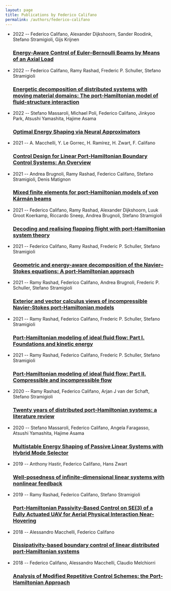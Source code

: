 ```yaml
---
layout: page
title: Publications by Federico Califano
permalink: /authors/federico-califano
---
```


<ul class="post-list">
<li><span class='post-meta'>2022 -- Federico Califano, Alexander Dijkshoorn, Sander Roodink, Stefano Stramigioli, Gijs Krijnen</span><h3><a class='post-link' href="{{ site.baseurl }}/energy-aware-control-of-euler-bernoulli-beams-by-means-of-an-axial-load">Energy-Aware Control of Euler–Bernoulli Beams by Means of an Axial Load</a></h3></li>
<li><span class='post-meta'>2022 -- Federico Califano, Ramy Rashad, Frederic P. Schuller, Stefano Stramigioli</span><h3><a class='post-link' href="{{ site.baseurl }}/energetic-decomposition-of-distributed-systems-with-moving-material-domains-the-port-hamiltonian-model-of-fluid-structure-interaction">Energetic decomposition of distributed systems with moving material domains: The port-Hamiltonian model of fluid-structure interaction</a></h3></li>
<li><span class='post-meta'>2022 -- Stefano Massaroli, Michael Poli, Federico Califano, Jinkyoo Park, Atsushi Yamashita, Hajime Asama</span><h3><a class='post-link' href="{{ site.baseurl }}/optimal-energy-shaping-via-neural-approximators">Optimal Energy Shaping via Neural Approximators</a></h3></li>
<li><span class='post-meta'>2021 -- A. Macchelli, Y. Le Gorrec, H. Ramírez, H. Zwart, F. Califano</span><h3><a class='post-link' href="{{ site.baseurl }}/control-design-for-linear-port-hamiltonian-boundary-control-systems-an-overview">Control Design for Linear Port-Hamiltonian Boundary Control Systems: An Overview</a></h3></li>
<li><span class='post-meta'>2021 -- Andrea Brugnoli, Ramy Rashad, Federico Califano, Stefano Stramigioli, Denis Matignon</span><h3><a class='post-link' href="{{ site.baseurl }}/mixed-finite-elements-for-port-hamiltonian-models-of-von-karman-beams">Mixed finite elements for port-Hamiltonian models of von Kármán beams</a></h3></li>
<li><span class='post-meta'>2021 -- Federico Califano, Ramy Rashad, Alexander Dijkshoorn, Luuk Groot Koerkamp, Riccardo Sneep, Andrea Brugnoli, Stefano Stramigioli</span><h3><a class='post-link' href="{{ site.baseurl }}/decoding-and-realising-flapping-flight-with-port-hamiltonian-system-theory">Decoding and realising flapping flight with port-Hamiltonian system theory</a></h3></li>
<li><span class='post-meta'>2021 -- Federico Califano, Ramy Rashad, Frederic P. Schuller, Stefano Stramigioli</span><h3><a class='post-link' href="{{ site.baseurl }}/geometric-and-energy-aware-decomposition-of-the-navier-stokes-equations-a-port-hamiltonian-approach">Geometric and energy-aware decomposition of the Navier–Stokes equations: A port-Hamiltonian approach</a></h3></li>
<li><span class='post-meta'>2021 -- Ramy Rashad, Federico Califano, Andrea Brugnoli, Frederic P. Schuller, Stefano Stramigioli</span><h3><a class='post-link' href="{{ site.baseurl }}/exterior-and-vector-calculus-views-of-incompressible-navier-stokes-port-hamiltonian-models">Exterior and vector calculus views of incompressible Navier-Stokes port-Hamiltonian models</a></h3></li>
<li><span class='post-meta'>2021 -- Ramy Rashad, Federico Califano, Frederic P. Schuller, Stefano Stramigioli</span><h3><a class='post-link' href="{{ site.baseurl }}/port-hamiltonian-modeling-of-ideal-fluid-flow-part-i-foundations-and-kinetic-energy">Port-Hamiltonian modeling of ideal fluid flow: Part I. Foundations and kinetic energy</a></h3></li>
<li><span class='post-meta'>2021 -- Ramy Rashad, Federico Califano, Frederic P. Schuller, Stefano Stramigioli</span><h3><a class='post-link' href="{{ site.baseurl }}/port-hamiltonian-modeling-of-ideal-fluid-flow-part-ii-compressible-and-incompressible-flow">Port-Hamiltonian modeling of ideal fluid flow: Part II. Compressible and incompressible flow</a></h3></li>
<li><span class='post-meta'>2020 -- Ramy Rashad, Federico Califano, Arjan J van der Schaft, Stefano Stramigioli</span><h3><a class='post-link' href="{{ site.baseurl }}/twenty-years-of-distributed-port-hamiltonian-systems-a-literature-review">Twenty years of distributed port-Hamiltonian systems: a literature review</a></h3></li>
<li><span class='post-meta'>2020 -- Stefano Massaroli, Federico Califano, Angela Faragasso, Atsushi Yamashita, Hajime Asama</span><h3><a class='post-link' href="{{ site.baseurl }}/multistable-energy-shaping-of-passive-linear-systems-with-hybrid-mode-selector">Multistable Energy Shaping of Passive Linear Systems with Hybrid Mode Selector</a></h3></li>
<li><span class='post-meta'>2019 -- Anthony Hastir, Federico Califano, Hans Zwart</span><h3><a class='post-link' href="{{ site.baseurl }}/well-posedness-of-infinite-dimensional-linear-systems-with-nonlinear-feedback">Well-posedness of infinite-dimensional linear systems with nonlinear feedback</a></h3></li>
<li><span class='post-meta'>2019 -- Ramy Rashad, Federico Califano, Stefano Stramigioli</span><h3><a class='post-link' href="{{ site.baseurl }}/port-hamiltonian-passivity-based-control-on-se-3-of-a-fully-actuated-uav-for-aerial-physical-interaction-near-hovering">Port-Hamiltonian Passivity-Based Control on SE(3) of a Fully Actuated UAV for Aerial Physical Interaction Near-Hovering</a></h3></li>
<li><span class='post-meta'>2018 -- Alessandro Macchelli, Federico Califano</span><h3><a class='post-link' href="{{ site.baseurl }}/dissipativity-based-boundary-control-of-linear-distributed-port-hamiltonian-systems">Dissipativity-based boundary control of linear distributed port-Hamiltonian systems</a></h3></li>
<li><span class='post-meta'>2018 -- Federico Califano, Alessandro Macchelli, Claudio Melchiorri</span><h3><a class='post-link' href="{{ site.baseurl }}/analysis-of-modified-repetitive-control-schemes-the-port-hamiltonian-approach">Analysis of Modified Repetitive Control Schemes: the Port-Hamiltonian Approach</a></h3></li>

</ul>
